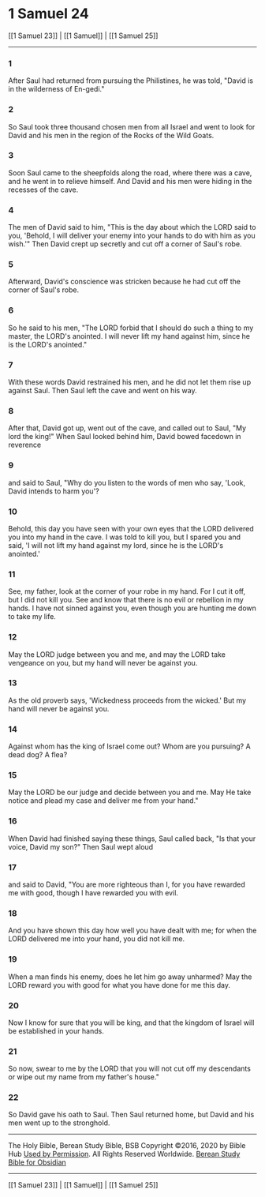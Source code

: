 # 1 Samuel 24

[[1 Samuel 23]] | [[1 Samuel]] | [[1 Samuel 25]]

---

### 1
After Saul had returned from pursuing the Philistines, he was told, "David is in the wilderness of En-gedi."

### 2
So Saul took three thousand chosen men from all Israel and went to look for David and his men in the region of the Rocks of the Wild Goats.

### 3
Soon Saul came to the sheepfolds along the road, where there was a cave, and he went in to relieve himself. And David and his men were hiding in the recesses of the cave.

### 4
The men of David said to him, "This is the day about which the LORD said to you, 'Behold, I will deliver your enemy into your hands to do with him as you wish.'" Then David crept up secretly and cut off a corner of Saul's robe.

### 5
Afterward, David's conscience was stricken because he had cut off the corner of Saul's robe.

### 6
So he said to his men, "The LORD forbid that I should do such a thing to my master, the LORD's anointed. I will never lift my hand against him, since he is the LORD's anointed."

### 7
With these words David restrained his men, and he did not let them rise up against Saul. Then Saul left the cave and went on his way.

### 8
After that, David got up, went out of the cave, and called out to Saul, "My lord the king!" When Saul looked behind him, David bowed facedown in reverence

### 9
and said to Saul, "Why do you listen to the words of men who say, 'Look, David intends to harm you'?

### 10
Behold, this day you have seen with your own eyes that the LORD delivered you into my hand in the cave. I was told to kill you, but I spared you and said, 'I will not lift my hand against my lord, since he is the LORD's anointed.'

### 11
See, my father, look at the corner of your robe in my hand. For I cut it off, but I did not kill you. See and know that there is no evil or rebellion in my hands. I have not sinned against you, even though you are hunting me down to take my life.

### 12
May the LORD judge between you and me, and may the LORD take vengeance on you, but my hand will never be against you.

### 13
As the old proverb says, 'Wickedness proceeds from the wicked.' But my hand will never be against you.

### 14
Against whom has the king of Israel come out? Whom are you pursuing? A dead dog? A flea?

### 15
May the LORD be our judge and decide between you and me. May He take notice and plead my case and deliver me from your hand."

### 16
When David had finished saying these things, Saul called back, "Is that your voice, David my son?" Then Saul wept aloud

### 17
and said to David, "You are more righteous than I, for you have rewarded me with good, though I have rewarded you with evil.

### 18
And you have shown this day how well you have dealt with me; for when the LORD delivered me into your hand, you did not kill me.

### 19
When a man finds his enemy, does he let him go away unharmed? May the LORD reward you with good for what you have done for me this day.

### 20
Now I know for sure that you will be king, and that the kingdom of Israel will be established in your hands.

### 21
So now, swear to me by the LORD that you will not cut off my descendants or wipe out my name from my father's house."

### 22
So David gave his oath to Saul. Then Saul returned home, but David and his men went up to the stronghold.

---

The Holy Bible, Berean Study Bible, BSB
Copyright ©2016, 2020 by Bible Hub
[Used by Permission](https://berean.bible/terms.htm). All Rights Reserved Worldwide.
[Berean Study Bible for Obsidian](https://github.com/gapmiss/berean-study-bible-for-obsidian)

---

[[1 Samuel 23]] | [[1 Samuel]] | [[1 Samuel 25]]


